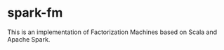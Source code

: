 spark-fm
========

This is an implementation of Factorization Machines based on Scala and Apache Spark.
